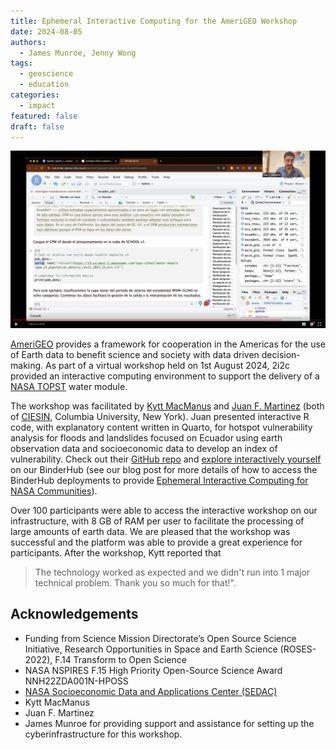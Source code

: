 ```yaml
---
title: Ephemeral Interactive Computing for the AmeriGEO Workshop
date: 2024-08-05
authors:
  - James Munroe, Jenny Wong
tags:
  - geoscience
  - education
categories:
  - impact
featured: false
draft: false
---
```


![Video presentation of the RStudio environment used for the workshop.](rstudio.png)

[AmeriGEO](https://www.amerigeo.org/) provides a framework for cooperation in the Americas for the use of Earth data to benefit science and society with data driven decision-making. As part of a virtual workshop held on 1st August 2024, 2i2c provided an interactive computing environment to support the delivery of a [NASA TOPST](https://www.nasa.gov/centers-and-facilities/marshall/nasa-boosts-open-science-through-innovative-training/) water module.

The workshop was facilitated by [Kytt MacManus](https://people.climate.columbia.edu/users/profile/kytt-macmanus) and [Juan F. Martinez](https://ciesin.climate.columbia.edu/directory/juan-f-martinez) (both of [CIESIN](http://www.ciesin.columbia.edu/), Columbia University, New York). Juan presented interactive R code, with explanatory content written in Quarto, for hotspot vulnerability analysis for floods and landslides focused on Ecuador using earth observation data and socioeconomic data to develop an index of vulnerability. Check out their [GitHub repo](https://github.com/ciesin-geospatial/TOPSTSCHOOL-water) and [explore interactively yourself](https://tinyurl.com/TOPSTSCHOOL) on our BinderHub (see our blog post for more details of how to access the BinderHub deployments to provide [Ephemeral Interactive Computing for NASA Communities](/blog/2024/nasa-ephemeral-hubs/index.md)).

Over 100 participants were able to access the interactive workshop on our infrastructure, with 8 GB of RAM per user to facilitate the processing of large amounts of earth data. We are pleased that the workshop was successful and the platform was able to provide a great experience for participants. After the workshop, Kytt reported that

>The technology worked as expected and we didn't run into 1 major technical problem. Thank you so much for that!".

## Acknowledgements

- Funding from Science Mission Directorate’s Open Source Science Initiative, Research Opportunities in Space and Earth Science (ROSES-2022), F.14 Transform to Open Science
- NASA NSPIRES F.15 High Priority Open-Source Science Award NNH22ZDA001N-HPOSS
- [NASA Socioeconomic Data and Applications Center (SEDAC)](https://sedac.ciesin.columbia.edu/)
- Kytt MacManus
- Juan F. Martinez
- James Munroe for providing support and assistance for setting up the cyberinfrastructure for this workshop.
